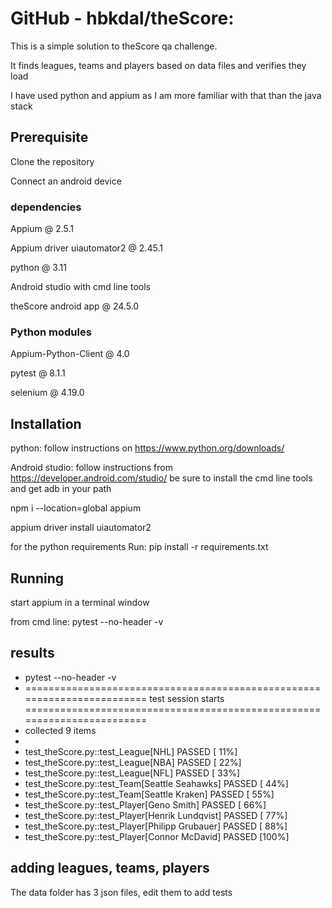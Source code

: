 # GitHub - hbkdal/theScore: 

This is a simple solution to theScore qa challenge.

It finds leagues, teams and players based on data files and verifies they load

I have used python and appium as I am more familiar with that than the java stack



## Prerequisite

Clone the repository

Connect an android device

### dependencies

Appium @ 2.5.1

Appium driver uiautomator2 @ 2.45.1

python @ 3.11 

Android studio with cmd line tools

theScore android app @ 24.5.0

### Python modules
Appium-Python-Client @ 4.0 

pytest @ 8.1.1

selenium @ 4.19.0

## Installation



python: follow instructions on https://www.python.org/downloads/

Android studio: follow instructions from https://developer.android.com/studio/ be sure to install 
the cmd line tools and get adb in your path

npm i --location=global appium

appium driver install uiautomator2

for the python requirements Run: pip install -r requirements.txt

## Running

start appium in a terminal window 

from cmd line: pytest --no-header -v


## results

* pytest --no-header -v
* ======================================================================== test session starts ========================================================================
* collected 9 items                                                                                                                                                    
* 
* test_theScore.py::test_League[NHL] PASSED                                                                                                                      [ 11%]
* test_theScore.py::test_League[NBA] PASSED                                                                                                                      [ 22%]
* test_theScore.py::test_League[NFL] PASSED                                                                                                                      [ 33%]
* test_theScore.py::test_Team[Seattle Seahawks] PASSED                                                                                                           [ 44%]
* test_theScore.py::test_Team[Seattle Kraken] PASSED                                                                                                             [ 55%]
* test_theScore.py::test_Player[Geno Smith] PASSED                                                                                                               [ 66%]
* test_theScore.py::test_Player[Henrik Lundqvist] PASSED                                                                                                         [ 77%]
* test_theScore.py::test_Player[Philipp Grubauer] PASSED                                                                                                         [ 88%]
* test_theScore.py::test_Player[Connor McDavid] PASSED                                                                                                           [100%]

## adding leagues, teams, players

The data folder has 3 json files, edit them to add tests